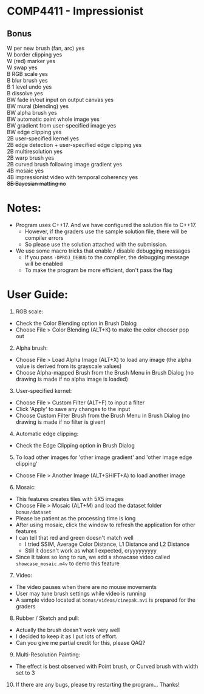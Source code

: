 # COMP4411 - Impressionist

## Bonus

W per new brush (fan, arc)						yes  
W border clipping					yes  
W (red) marker						yes  
W swap							yes  
B RGB scale						yes  
B blur brush					yes  
B 1 level undo						yes  
B dissolve						yes  
BW fade in/out input on output canvas			yes  
BW mural (blending)					yes  
BW alpha brush						yes  
BW automatic paint whole image				yes  
BW gradient from user-specified image			yes  
BW edge clipping					yes  
2B user-specified kernel				yes  
2B edge detection + user-specified edge clipping	yes  
2B multiresolution					yes  
2B warp brush						yes  
2B curved brush following image gradient		yes  
4B mosaic						yes  
4B impressionist video with temporal coherency		yes  
~~8B Bayesian matting					no~~  

# Notes:
- Program uses C++17. And we have configured the solution file to C++17.
  - However, if the graders use the sample solution file, there will be compiler errors
  - So please use the solution attached with the submission.
- We use some macro tricks that enable / disable debugging messages
  - If you pass `-DPROJ_DEBUG` to the compiler, the debugging message will be enabled
  - To make the program be more efficient, don't pass the flag

# User Guide:  
1. RGB scale: 
 - Check the Color Blending option in Brush Dialog
 - Choose File > Color Blending (ALT+K) to make the color chooser pop out  

2. Alpha brush: 
 - Choose File > Load Alpha Image (ALT+X) to load any image (the alpha value is derived from its grayscale values)
 - Choose Alpha-mapped Brush from the Brush Menu in Brush Dialog (no drawing is made if no alpha image is loaded)

3. User-specified kernel:   
 - Choose File > Custom Filter (ALT+F) to input a filter  
 - Click 'Apply' to save any changes to the input  
 - Choose Custom Filter Brush from the Brush Menu in Brush Dialog (no drawing is made if no filter is given)

4. Automatic edge clipping:
 - Check the Edge Clipping option in Brush Dialog  

5. To load other images for 'other image gradient' and 'other image edge clipping'
 - Choose File > Another Image (ALT+SHIFT+A) to load another image  

6. Mosaic:  
 - This features creates tiles with 5X5 images
 - Choose File > Mosaic (ALT+M) and load the dataset folder `bonus/dataset` 
 - Please be patient as the processing time is long
 - After using mosaic, click the window to refresh the application for other features
 - I can tell that red and green doesn't match well
   - I tried SSIM, Average Color Distance, L1 Distance and L2 Distance
   - Still it doesn't work as what I expected, cryyyyyyyyy
 - Since It takes so long to run, we add a showcase video called `showcase_mosaic.m4v` to demo this feature

7. Video:   
 - The video pauses when there are no mouse movements
 - User may tune brush settings while video is running
 - A sample video located at `bonus/videos/cinepak.avi` is prepared for the graders

8. Rubber / Sketch and pull:
 - Actually the brush doesn't work very well
 - I decided to keep it as I put lots of effort.
 - Can you give me partial credit for this, please QAQ?

9. Multi-Resolution Painting:
 - The effect is best observed with Point brush, or Curved brush with width set to 3

10.  If there are any bugs, please try restarting the program... Thanks!
